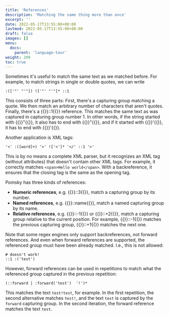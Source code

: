 ```yaml
---
title: 'References'
description: 'Matching the same thing more than once'
excerpt: ''
date: 2022-05-17T13:55:00+00:00
lastmod: 2022-05-17T13:55:00+00:00
draft: false
images: []
menu:
  docs:
    parent: 'language-tour'
weight: 209
toc: true
---
```


Sometimes it's useful to match the same text as we matched before. For example, to match strings
in single or double quotes, we can write

```pomsky
:(['"' "'"]) !['"' "'"]* ::1
```

This consists of three parts: First, there's a capturing group matching a quote. We then match an
arbitrary number of characters that aren't quotes. Finally, there's a {{<po>}}::1{{</po>}}
reference. This matches the same text as was captured in capturing group number 1. In other words,
if the string started with {{<po>}}"{{</po>}}, it also has to end with
{{<po>}}"{{</po>}}, and if it started with {{<po>}}'{{</po>}}, it has to end with
{{<po>}}'{{</po>}}.

Another application is XML tags:

```pomsky
'<' :([word]+) '>' !['<']* '</' ::1 '>'
```

This is by no means a complete XML parser, but it recognizes an XML tag (without attributes) that
doesn't contain other XML tags. For example, it correctly matches `<span>Hello world</span>`. With a
backreference, it ensures that the closing tag is the same as the opening tag.

Pomsky has three kinds of references:

- **Numeric references**, e.g. {{<po>}}::3{{</po>}}, match a capturing group by its number.
- **Named references**, e.g. {{<po>}}::name{{</po>}}, match a named capturing group by its
  name.
- **Relative references**, e.g. {{<po>}}::-1{{</po>}} or {{<po>}}::+2{{</po>}}, match a
  capturing group relative to the current position. For example, {{<po>}}::-1{{</po>}}
  matches the previous capturing group, {{<po>}}::+1{{</po>}} matches the next one.

Note that some regex engines only support backreferences, not forward references. And even when
forward references are supported, the referenced group must have been already matched. I.e., this
is not allowed:

```pomsky
# doesn't work!
::1 :('test')
```

However, forward references can be used in repetitions to match what the referenced group captured
in the previous repetition:

```pomsky
(::forward | :forward('test')  '!')*
```

This matches the text `test!test`, for example. In the first repetition, the second alternative
matches `test!`, and the text `test` is captured by the `forward` capturing group. In the second
iteration, the forward reference matches the text `test`.

